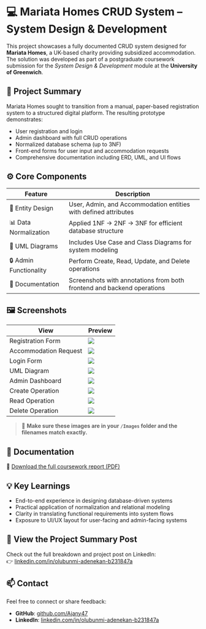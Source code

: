 # 💻 Mariata Homes CRUD System – System Design & Development

This project showcases a fully documented CRUD system designed for **Mariata Homes**, a UK-based charity providing subsidized accommodation. The solution was developed as part of a postgraduate coursework submission for the *System Design & Development* module at the **University of Greenwich**.

## 📘 Project Summary

Mariata Homes sought to transition from a manual, paper-based registration system to a structured digital platform. The resulting prototype demonstrates:

- User registration and login  
- Admin dashboard with full CRUD operations  
- Normalized database schema (up to 3NF)  
- Front-end forms for user input and accommodation requests  
- Comprehensive documentation including ERD, UML, and UI flows

## ⚙️ Core Components

| Feature                 | Description                                                                  |
|------------------------|------------------------------------------------------------------------------|
| 🧩 Entity Design        | User, Admin, and Accommodation entities with defined attributes              |
| 📊 Data Normalization   | Applied 1NF → 2NF → 3NF for efficient database structure                     |
| 📐 UML Diagrams         | Includes Use Case and Class Diagrams for system modeling                    |
| 🔒 Admin Functionality  | Perform Create, Read, Update, and Delete operations                         |
| 🧾 Documentation        | Screenshots with annotations from both frontend and backend operations       |

## 🖼 Screenshots

| View                    | Preview |
|-------------------------|---------|
| Registration Form       | ![](Images/mariata_page_10.png) |
| Accommodation Request   | ![](Images/mariata_page_11.png) |
| Login Form              | ![](Images/mariata_page_12.png) |
| UML Diagram             | ![](Images/mariata_page_14.png) |
| Admin Dashboard         | ![](Images/mariata_page_21.png) |
| Create Operation        | ![](Images/mariata_page_22.png) |
| Read Operation          | ![](Images/mariata_page_23.png) |
| Delete Operation        | ![](Images/mariata_page_24.png) |

> 📌 **Make sure these images are in your `/Images` folder and the filenames match exactly.**

## 📂 Documentation

📄 [Download the full coursework report (PDF)](https://github.com/Ajany47/MariataHomes-CRUD-System/raw/main/MariataHomes_Coursework_Report.pdf)

## 💡 Key Learnings

- End-to-end experience in designing database-driven systems  
- Practical application of normalization and relational modeling  
- Clarity in translating functional requirements into system flows  
- Exposure to UI/UX layout for user-facing and admin-facing systems

## 🔗 View the Project Summary Post

Check out the full breakdown and project post on LinkedIn:  
👉 [linkedin.com/in/olubunmi-adenekan-b231847a](https://www.linkedin.com/in/olubunmi-adenekan-b231847a)

## 📫 Contact

Feel free to connect or share feedback:  
- **GitHub**: [github.com/Ajany47](https://github.com/Ajany47)  
- **LinkedIn**: [linkedin.com/in/olubunmi-adenekan-b231847a](https://www.linkedin.com/in/olubunmi-adenekan-b231847a)

